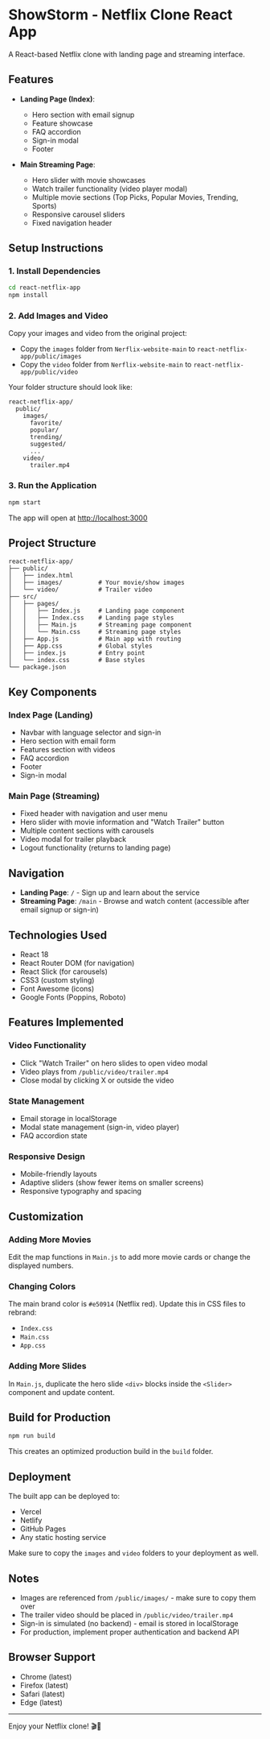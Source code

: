# ShowStorm - Netflix Clone React App

A React-based Netflix clone with landing page and streaming interface.

## Features

- **Landing Page (Index)**: 
  - Hero section with email signup
  - Feature showcase
  - FAQ accordion
  - Sign-in modal
  - Footer

- **Main Streaming Page**:
  - Hero slider with movie showcases
  - Watch trailer functionality (video player modal)
  - Multiple movie sections (Top Picks, Popular Movies, Trending, Sports)
  - Responsive carousel sliders
  - Fixed navigation header

## Setup Instructions

### 1. Install Dependencies

```bash
cd react-netflix-app
npm install
```

### 2. Add Images and Video

Copy your images and video from the original project:

- Copy the `images` folder from `Nerflix-website-main` to `react-netflix-app/public/images`
- Copy the `video` folder from `Nerflix-website-main` to `react-netflix-app/public/video`

Your folder structure should look like:
```
react-netflix-app/
  public/
    images/
      favorite/
      popular/
      trending/
      suggested/
      ...
    video/
      trailer.mp4
```

### 3. Run the Application

```bash
npm start
```

The app will open at [http://localhost:3000](http://localhost:3000)

## Project Structure

```
react-netflix-app/
├── public/
│   ├── index.html
│   ├── images/          # Your movie/show images
│   └── video/           # Trailer video
├── src/
│   ├── pages/
│   │   ├── Index.js     # Landing page component
│   │   ├── Index.css    # Landing page styles
│   │   ├── Main.js      # Streaming page component
│   │   └── Main.css     # Streaming page styles
│   ├── App.js           # Main app with routing
│   ├── App.css          # Global styles
│   ├── index.js         # Entry point
│   └── index.css        # Base styles
└── package.json
```

## Key Components

### Index Page (Landing)
- Navbar with language selector and sign-in
- Hero section with email form
- Features section with videos
- FAQ accordion
- Footer
- Sign-in modal

### Main Page (Streaming)
- Fixed header with navigation and user menu
- Hero slider with movie information and "Watch Trailer" button
- Multiple content sections with carousels
- Video modal for trailer playback
- Logout functionality (returns to landing page)

## Navigation

- **Landing Page**: `/` - Sign up and learn about the service
- **Streaming Page**: `/main` - Browse and watch content (accessible after email signup or sign-in)

## Technologies Used

- React 18
- React Router DOM (for navigation)
- React Slick (for carousels)
- CSS3 (custom styling)
- Font Awesome (icons)
- Google Fonts (Poppins, Roboto)

## Features Implemented

### Video Functionality
- Click "Watch Trailer" on hero slides to open video modal
- Video plays from `/public/video/trailer.mp4`
- Close modal by clicking X or outside the video

### State Management
- Email storage in localStorage
- Modal state management (sign-in, video player)
- FAQ accordion state

### Responsive Design
- Mobile-friendly layouts
- Adaptive sliders (show fewer items on smaller screens)
- Responsive typography and spacing

## Customization

### Adding More Movies
Edit the map functions in `Main.js` to add more movie cards or change the displayed numbers.

### Changing Colors
The main brand color is `#e50914` (Netflix red). Update this in CSS files to rebrand:
- `Index.css`
- `Main.css`
- `App.css`

### Adding More Slides
In `Main.js`, duplicate the hero slide `<div>` blocks inside the `<Slider>` component and update content.

## Build for Production

```bash
npm run build
```

This creates an optimized production build in the `build` folder.

## Deployment

The built app can be deployed to:
- Vercel
- Netlify
- GitHub Pages
- Any static hosting service

Make sure to copy the `images` and `video` folders to your deployment as well.

## Notes

- Images are referenced from `/public/images/` - make sure to copy them over
- The trailer video should be placed in `/public/video/trailer.mp4`
- Sign-in is simulated (no backend) - email is stored in localStorage
- For production, implement proper authentication and backend API

## Browser Support

- Chrome (latest)
- Firefox (latest)
- Safari (latest)
- Edge (latest)

---

Enjoy your Netflix clone! 🎬🍿
